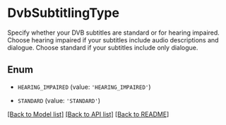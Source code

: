 # DvbSubtitlingType

Specify whether your DVB subtitles are standard or for hearing impaired. Choose hearing impaired if your subtitles include audio descriptions and dialogue. Choose standard if your subtitles include only dialogue.

## Enum

* `HEARING_IMPAIRED` (value: `'HEARING_IMPAIRED'`)

* `STANDARD` (value: `'STANDARD'`)

[[Back to Model list]](../README.md#documentation-for-models) [[Back to API list]](../README.md#documentation-for-api-endpoints) [[Back to README]](../README.md)


